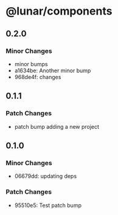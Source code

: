 # @lunar/components

## 0.2.0

### Minor Changes

-   minor bumps
-   a1634be: Another minor bump
-   968de4f: changes

## 0.1.1

### Patch Changes

-   patch bump adding a new project

## 0.1.0

### Minor Changes

-   06679dd: updating deps

### Patch Changes

-   95510e5: Test patch bump

